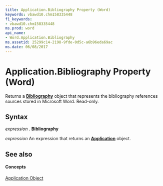 ```yaml
---
title: Application.Bibliography Property (Word)
keywords: vbawd10.chm158335448
f1_keywords:
- vbawd10.chm158335448
ms.prod: word
api_name:
- Word.Application.Bibliography
ms.assetid: 25299c14-2198-9fde-0d5c-a6b96eda69ac
ms.date: 06/08/2017
---
```



# Application.Bibliography Property (Word)

Returns a  **[Bibliography](Word.Bibliography.md)** object that represents the bibliography references sources stored in Microsoft Word. Read-only.


## Syntax

 _expression_ . **Bibliography**

 _expression_ An expression that returns an **[Application](Word.Application.md)** object.


## See also


#### Concepts


[Application Object](Word.Application.md)

